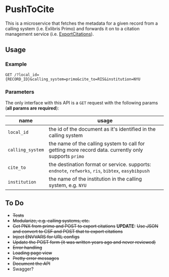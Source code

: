 # PushToCite

This is a microservice that fetches the metadata for a given record from a calling system (i.e. Exlibris Primo) and forwards it on to a citation management service (i.e. [ExportCitations](https://github.com/NYULibraries/export_citations)).

## Usage

### Example
```
GET /?local_id={RECORD_ID}&calling_system=primo&cite_to=RIS&institution=NYU
```

### Parameters

The only interface with this API is a `GET` request with the following params (**all params are required**):

|name|usage|
|----|-----|
| `local_id` | the id of the document as it's identified in the calling system |
| `calling_system` | the name of the calling system to call for getting more record data. currently only supports `primo` |
| `cite_to` | the destination format or service. supports: `endnote`, `refworks`, `ris`, `bibtex`, `easybibpush` |
| `institution` | the name of the institution in the calling system, e.g. `NYU` |


## To Do

- ~~Tests~~
- ~~Modularize, e.g. calling systems, etc.~~
- ~~Get PNX from primo and POST to export citations~~ **UPDATE:** ~~Use JSON and convert to CSF and POST that to export citations~~
- ~~Inject ENVVARS for URL configs~~
- ~~Update the POST form (it was written years ago and never reviewed)~~
- ~~Error handling~~
- ~~Loading page view~~
- ~~Pretty error messages~~
- ~~Document the API~~
- Swagger?

